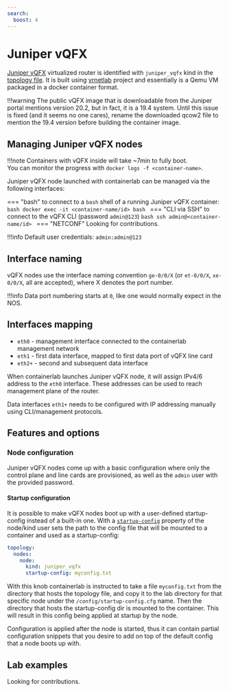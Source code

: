 ```yaml
---
search:
  boost: 4
---
```

# Juniper vQFX

[Juniper vQFX](https://www.juniper.net/us/en/dm/free-vqfx10000-software.html) virtualized router is identified with `juniper_vqfx` kind in the [topology file](../topo-def-file.md). It is built using [vrnetlab](../vrnetlab.md) project and essentially is a Qemu VM packaged in a docker container format.

!!!warning
    The public vQFX image that is downloadable from the Juniper portal mentions version 20.2, but in fact, it is a 19.4 system. Until this issue is fixed (and it seems no one cares), rename the downloaded qcow2 file to mention the 19.4 version before building the container image.

## Managing Juniper vQFX nodes

!!!note
    Containers with vQFX inside will take ~7min to fully boot.  
    You can monitor the progress with `docker logs -f <container-name>`.

Juniper vQFX node launched with containerlab can be managed via the following interfaces:

=== "bash"
    to connect to a `bash` shell of a running Juniper vQFX container:
    ```bash
    docker exec -it <container-name/id> bash
    ```
=== "CLI via SSH"
    to connect to the vQFX CLI (password `admin@123`)
    ```bash
    ssh admin@<container-name/id>
    ```
=== "NETCONF"
    Looking for contributions.

!!!info
    Default user credentials: `admin:admin@123`

## Interface naming

vQFX nodes use the interface naming convention `ge-0/0/X` (or `et-0/0/X`, `xe-0/0/X`, all are accepted), where X denotes the port number.

!!!info
    Data port numbering starts at `0`, like one would normally expect in the NOS.

## Interfaces mapping

* `eth0` - management interface connected to the containerlab management network
* `eth1` - first data interface, mapped to first data port of vQFX line card
* `eth2+` - second and subsequent data interface

When containerlab launches Juniper vQFX node, it will assign IPv4/6 address to the `eth0` interface. These addresses can be used to reach management plane of the router.

Data interfaces `eth1+` needs to be configured with IP addressing manually using CLI/management protocols.

## Features and options

### Node configuration

Juniper vQFX nodes come up with a basic configuration where only the control plane and line cards are provisioned, as well as the `admin` user with the provided password.

#### Startup configuration

It is possible to make vQFX nodes boot up with a user-defined startup-config instead of a built-in one. With a [`startup-config`](../nodes.md#startup-config) property of the node/kind user sets the path to the config file that will be mounted to a container and used as a startup-config:

```yaml
topology:
  nodes:
    node:
      kind: juniper_vqfx
      startup-config: myconfig.txt
```

With this knob containerlab is instructed to take a file `myconfig.txt` from the directory that hosts the topology file, and copy it to the lab directory for that specific node under the `/config/startup-config.cfg` name. Then the directory that hosts the startup-config dir is mounted to the container. This will result in this config being applied at startup by the node.

Configuration is applied after the node is started, thus it can contain partial configuration snippets that you desire to add on top of the default config that a node boots up with.

## Lab examples

Looking for contributions.
